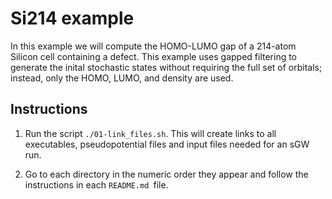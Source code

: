 # Si214 example

In this example we will compute the HOMO-LUMO gap of a 214-atom Silicon cell
containing a defect. This example uses gapped filtering to generate the
inital stochastic states without requiring the full set of orbitals; instead,
only the HOMO, LUMO, and density are used.

## Instructions

1. Run the script `./01-link_files.sh`. This will create links to all executables,
   pseudopotential files and input files needed for an sGW run.

2. Go to each directory in the numeric order they appear and follow the
   instructions in each `README.md `file.
